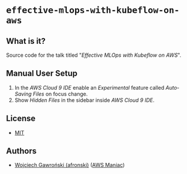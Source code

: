# `effective-mlops-with-kubeflow-on-aws`

## What is it?

Source code for the talk titled "*Effective MLOps with Kubeflow on AWS*".

## Manual User Setup

1. In the *AWS Cloud 9 IDE* enable an *Experimental* feature called *Auto-Saving Files* on focus change.
2. Show *Hidden Files* in the sidebar inside *AWS Cloud 9 IDE*.

## License

- [MIT](LICENSE.md)

## Authors

- [Wojciech Gawroński (afronski)](https://github.com/afronski) ([AWS Maniac](https://awsmaniac.com))
